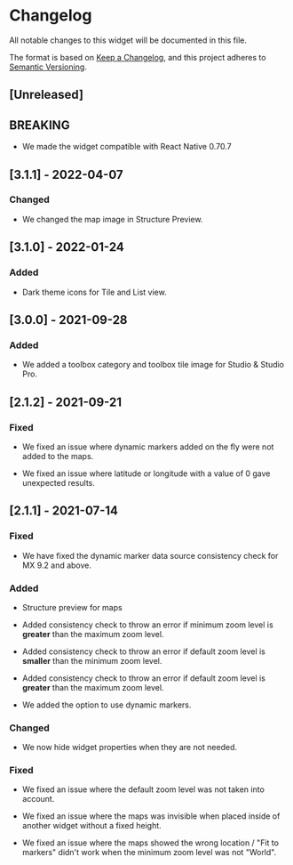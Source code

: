 # Changelog

All notable changes to this widget will be documented in this file.

The format is based on [Keep a Changelog](https://keepachangelog.com/en/1.0.0/), and this project adheres to [Semantic Versioning](https://semver.org/spec/v2.0.0.html).

## [Unreleased]

## BREAKING

-   We made the widget compatible with React Native 0.70.7

## [3.1.1] - 2022-04-07

### Changed

-   We changed the map image in Structure Preview.

## [3.1.0] - 2022-01-24

### Added

-   Dark theme icons for Tile and List view.

## [3.0.0] - 2021-09-28

### Added

-   We added a toolbox category and toolbox tile image for Studio & Studio Pro.

## [2.1.2] - 2021-09-21

### Fixed

-   We fixed an issue where dynamic markers added on the fly were not added to the maps.

-   We fixed an issue where latitude or longitude with a value of 0 gave unexpected results.

## [2.1.1] - 2021-07-14

### Fixed

-   We have fixed the dynamic marker data source consistency check for MX 9.2 and above.

### Added

-   Structure preview for maps

-   Added consistency check to throw an error if minimum zoom level is **greater** than the maximum zoom level.

-   Added consistency check to throw an error if default zoom level is **smaller** than the minimum zoom level.

-   Added consistency check to throw an error if default zoom level is **greater** than the maximum zoom level.

-   We added the option to use dynamic markers.

### Changed

-   We now hide widget properties when they are not needed.

### Fixed

-   We fixed an issue where the default zoom level was not taken into account.

-   We fixed an issue where the maps was invisible when placed inside of another widget without a fixed height.

-   We fixed an issue where the maps showed the wrong location / "Fit to markers" didn't work when the minimum zoom level was not "World".
